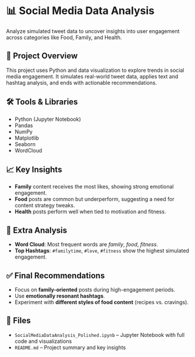 # 📊 Social Media Data Analysis

Analyze simulated tweet data to uncover insights into user engagement across categories like Food, Family, and Health.

## 🚀 Project Overview
This project uses Python and data visualization to explore trends in social media engagement. It simulates real-world tweet data, applies text and hashtag analysis, and ends with actionable recommendations.

## 🛠️ Tools & Libraries
- Python (Jupyter Notebook)
- Pandas
- NumPy
- Matplotlib
- Seaborn
- WordCloud

## 📈 Key Insights
- **Family** content receives the most likes, showing strong emotional engagement.
- **Food** posts are common but underperform, suggesting a need for content strategy tweaks.
- **Health** posts perform well when tied to motivation and fitness.

## 🧠 Extra Analysis
- **Word Cloud**: Most frequent words are *family*, *food*, *fitness*.
- **Top Hashtags**: `#familytime`, `#love`, `#fitness` show the highest simulated engagement.

## ✅ Final Recommendations
- Focus on **family-oriented** posts during high-engagement periods.
- Use **emotionally resonant hashtags**.
- Experiment with **different styles of food content** (recipes vs. cravings).

## 📂 Files
- `SocialMediaDataAnalysis_Polished.ipynb` – Jupyter Notebook with full code and visualizations
- `README.md` – Project summary and key insights
